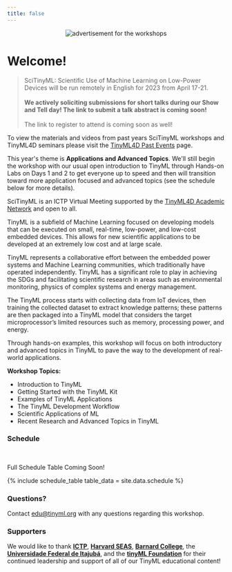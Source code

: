 ```yaml
---
title: false
---
```

<figure class="figure">
  <center>
  <img src="{{ site.baseurl }}/assets/cover.png" alt="advertisement for the workshops" class="vid-fluid rounded center">
  </center>
</figure>

# Welcome!

>SciTinyML: Scientific Use of Machine Learning on Low-Power Devices will be run remotely in English for 2023 from April 17-21. <br><br><b>We actively soliciting submissions for short talks during our Show and Tell day! The link to submit a talk abstract is coming soon!</b><br><br>The link to register to attend is coming soon as well!

<!-- >SciTinyML: Scientific Use of Machine Learning on Low-Power Devices will be run remotely in English for 2023 from April 17-21. <br><br><b>We actively soliciting submissions for short talks during our Show and Tell day! Please <a href="TBD">follow this link</a> to submit a talk abstract!</b><br><br>To register to attend please <a href="https://indico.ictp.it/event/10166/">follow this link</a> to the ICTP website. -->

<div class="message">
  To view the materials and videos from past years SciTinyML workshops and TinyML4D seminars please visit the <a href="https://tinyml.seas.harvard.edu/4D/pastEvents">TinyML4D Past Events</a> page.
</div>

This year's theme is **Applications and Advanced Topics**. We'll still begin the workshop with our usual open introduction to TinyML through Hands-on Labs on Days 1 and 2 to get everyone up to speed and then will transition toward more application focused and advanced topics (see the schedule below for more details).

SciTinyML is an ICTP Virtual Meeting supported by the [TinyML4D Academic Network](https://tinymledu.org/4D/AcademicNetwork) and open to all.

TinyML is a subfield of Machine Learning focused on developing models that can be executed on small, real-time, low-power, and low-cost embedded devices. This allows for new scientific applications to be developed at an extremely low cost and at large scale.

TinyML represents a collaborative effort between the embedded power systems and Machine Learning communities, which traditionally have operated independently. TinyML has a significant role to play in achieving the SDGs and facilitating scientific research in areas such as environmental monitoring, physics of complex systems and energy management.

The TinyML process starts with collecting data from IoT devices, then training the collected dataset to extract knowledge patterns; these patterns are then packaged into a TinyML model that considers the target microprocessor’s limited resources such as memory, processing power, and energy.

Through hands-on examples, this workshop will focus on both introductory and advanced topics in TinyML to pave the way to the development of real-world applications.

**Workshop Topics:**
+ Introduction to TinyML
+ Getting Started with the TinyML Kit
+ Examples of TinyML Applications
+ The TinyML Development Workflow
+ Scientific Applications of ML
+ Recent Research and Advanced Topics in TinyML

### Schedule

<div id = "LOCAL_TIME"></div><br/>

Full Schedule Table Coming Soon!

{% include schedule_table table_data = site.data.schedule %}

<script>
  // top time
  var start = new Date('10/18/2021 1:00:00 PM UTC');
  var end = new Date('10/18/2021 4:00:00 PM UTC');
  var localTime = start.toLocaleTimeString([], {timeStyle: 'short'}) + " to " + end.toLocaleTimeString([], {timeStyle: 'short'});
  var startString = "The workshop will run each day from <b>1:00 PM to 4:00 PM GMT which is "
  var endString = " in your local timezone</b> (according to your computer system time). Times below adjusted to that time zone. Exact timing and topics subject to change."
  document.getElementById('LOCAL_TIME').innerHTML = startString + localTime + endString;
  
  // all times
  var timeElements = document.getElementsByClassName("GMT_TIME");
  for (var i = 0; i < timeElements.length; i++) {
    dateStr = '10/18/2021 ' + timeElements[i].innerHTML + ' UTC'
    var gmt_time = new Date(dateStr);
    timeElements[i].innerHTML = gmt_time.toLocaleTimeString([], {timeStyle: 'short'})
  }
</script>

### Questions?
Contact [edu@tinyml.org](mailto:edu@tinyml.org) with any questions regarding this workshop.

### Supporters
We would like to thank [**ICTP**](https://www.ictp.it/), [**Harvard SEAS**](https://www.seas.harvard.edu/), [**Barnard College**](https://cs.barnard.edu/), the [**Universidade Federal de Itajubá**](https://unifei.edu.br/), and the [**tinyML Foundation**](https://www.tinyml.org/) for their continued leadership and support of all of our TinyML educational content!